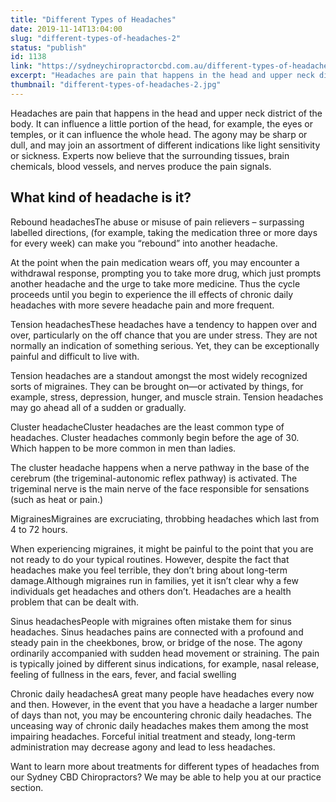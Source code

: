 ```yaml
---
title: "Different Types of Headaches"
date: 2019-11-14T13:04:00
slug: "different-types-of-headaches-2"
status: "publish"
id: 1138
link: "https://sydneychiropractorcbd.com.au/different-types-of-headaches-2/"
excerpt: "Headaches are pain that happens in the head and upper neck district of the body. It can influence a little portion of the head, for example, the eyes or temples, or it can influence the whole head. The agony may be sharp or dull, and may join an assortment of different indications like light sensitivity […]"
thumbnail: "different-types-of-headaches-2.jpg"
---
```


Headaches are pain that happens in the head and upper neck district of the body. It can influence a little portion of the head, for example, the eyes or temples, or it can influence the whole head. The agony may be sharp or dull, and may join an assortment of different indications like light sensitivity or sickness. Experts now believe that the surrounding tissues, brain chemicals, blood vessels, and nerves produce the pain signals.

## What kind of headache is it?

Rebound headachesThe abuse or misuse of pain relievers – surpassing labelled directions, (for example, taking the medication three or more days for every week) can make you “rebound” into another headache.

At the point when the pain medication wears off, you may encounter a withdrawal response, prompting you to take more drug, which just prompts another headache and the urge to take more medicine. Thus the cycle proceeds until you begin to experience the ill effects of chronic daily headaches with more severe headache pain and more frequent.

Tension headachesThese headaches have a tendency to happen over and over, particularly on the off chance that you are under stress. They are not normally an indication of something serious. Yet, they can be exceptionally painful and difficult to live with.

Tension headaches are a standout amongst the most widely recognized sorts of migraines. They can be brought on—or activated by things, for example, stress, depression, hunger, and muscle strain. Tension headaches may go ahead all of a sudden or gradually.

Cluster headacheCluster headaches are the least common type of headaches. Cluster headaches commonly begin before the age of 30. Which happen to be more common in men than ladies.

The cluster headache happens when a nerve pathway in the base of the cerebrum (the trigeminal-autonomic reflex pathway) is activated. The trigeminal nerve is the main nerve of the face responsible for sensations (such as heat or pain.)

MigrainesMigraines are excruciating, throbbing headaches which last from 4 to 72 hours.

When experiencing migraines, it might be painful to the point that you are not ready to do your typical routines. However, despite the fact that headaches make you feel terrible, they don’t bring about long-term damage.Although migraines run in families, yet it isn’t clear why a few individuals get headaches and others don’t. Headaches are a health problem that can be dealt with.

Sinus headachesPeople with migraines often mistake them for sinus headaches. Sinus headaches pains are connected with a profound and steady pain in the cheekbones, brow, or bridge of the nose. The agony ordinarily accompanied with sudden head movement or straining. The pain is typically joined by different sinus indications, for example, nasal release, feeling of fullness in the ears, fever, and facial swelling

Chronic daily headachesA great many people have headaches every now and then. However, in the event that you have a headache a larger number of days than not, you may be encountering chronic daily headaches. The unceasing way of chronic daily headaches makes them among the most impairing headaches. Forceful initial treatment and steady, long-term administration may decrease agony and lead to less headaches.

Want to learn more about treatments for different types of headaches from our Sydney CBD Chiropractors? We may be able to help you at our practice section.
